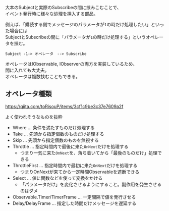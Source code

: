 大本のSubjectと実際のSubscribeの間に挟みこむことで、  
イベント発行時に様々な処理を挿入する部品。

例えば、「購読する側でメッセージのパラメータが`1`の時だけ処理したい」といった場合には  
SubjectとSubscribeの間に「パラメータが`1`の時だけ処理する」というオペレータを挟む。
```
Subject -1-> オペレータ　--> Subscribe
```
オペレータはIObservable, IObserverの両方を実装しているため、  
間に入れても大丈夫。  
オペレータは複数挟むこともできる。

## オペレータ種類
<https://qiita.com/toRisouP/items/3cf1c9be3c37e7609a2f>

よく使われそうなものを抜粋
* Where ... 条件を満たすものだけ処理する
* Take ... 先頭から指定個数のものだけ処理する
* Skip ... 先頭から指定個数のものを無視する
* Throttle ... 指定時間内で最後に来た`OnNext`だけを処理する
  - つまり一気に来た`OnNext`を、落ち着いてから「最後のものだけ」処理できる
* ThrottleFirst ... 指定時間内で最初に来た`OnNext`だけを処理する
  - つまりOnNextが来てから一定時間Observableを遮断できる
* Select ... 値に関数などを使って変換をかける
  - 「パラメータだけ」を変化させるようにすること。副作用を発生させるのはダメ
* Observable.Timer/TimerFrame ... 一定間隔で値を発行させる
* Delay/DelayFrame ... 指定した時間だけメッセージを遅延する